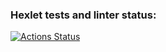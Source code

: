 ### Hexlet tests and linter status:
[![Actions Status](https://github.com/BEAR-AE/frontend-project-11/actions/workflows/hexlet-check.yml/badge.svg)](https://github.com/BEAR-AE/frontend-project-11/actions)